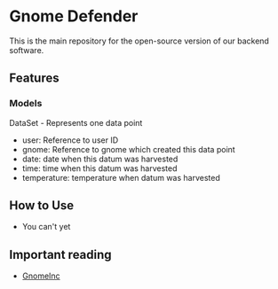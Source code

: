 # Gnome Defender

This is the main repository for the open-source version of our backend software.

## Features

### Models
DataSet - Represents one data point
- user: Reference to user ID
- gnome: Reference to gnome which created this data point
- date: date when this datum was harvested
- time: time when this datum was harvested
- temperature: temperature when datum was harvested


## How to Use

- You can't yet

## Important reading

- [GnomeInc](http://www.gnomeinc.com/)
